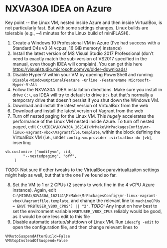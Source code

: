 # NXVA30A IDEA on Azure

Key point -- the Linux VM, nested inside Azure and then inside VirtualBox, is not particularly fast. But with some settings changes, Linux builds are tolerable (e.g., ~4 minutes for the Linux build of miniFLASH).

1. Create a Windows 10 Professional VM in Azure (I've had success with a Standard D4s v3 (4 vcpus, 16 GiB memory) instance)
1. Install the latest version of MS Visual Studio 2017 Professional (don't need to exactly match the sub-version of VS2017 specified in the manual, even though IDEA will complain). You can get this here https://visualstudio.microsoft.com/vs/older-downloads/
1. Disable Hyper-V within your VM by opening PowerShell and running `Disable-WindowsOptionalFeature -Online -FeatureName Microsoft-Hyper-V-All`
1. Follow the NXVA30A IDEA installation directions. Make sure you install in drive `C:\`, as IDEA will try to default to drive `D:\` but that's normally a temporary drive that doesn't persist if you shut down the Windows VM.
1. Download and install the latest version of VirtualBox from the web
1. Download and install the latest version of Vagrant from the web
1. Turn off nested paging for the Linux VM. This *hugely* accelerates the performance of the Linux VM nested inside Azure. To turn off nested paged, edit `C:\MIDEA\NXVA30A_162141\MrMake\MrPackagesConfig\mr-linux-vagrant-vbox\Vagrantfile.template`, within the block defining the VirtualBox VM (i.e., under `config.vm.provider :virtualbox do |vb|`, inserting
```
vb.customize ["modifyvm", :id,
		"--nestedpaging", "off",
	]
```
*TODO:* Not sure if other tweaks to the VirtualBox paravirtualizaiton settings might help as well, but that's the one I've found so far. 

8. Set the VM to 1 or 2 CPUs (2 seems to work fine in the 4 vCPU Azure instance). Again, edit `C:\MIDEA\NXVA30A_162141\MrMake\MrPackagesConfig\mr-linux-vagrant-vbox\Vagrantfile.template`, and change the relevant line to `machineCPUs = ENV['MRBTUSER_VBOX_CPUS'] || "2"`. *TODO:* Any input on how best to set the environment variable `MRBTUSER_VBOX_CPUS` reliably would be good, as it would be one less edit to this file
1. Disable automatic startup/shutdown of Linux VM. Run `ideacfg -edit` to open the configuration file, and then change relevant lines to
```
VMAutoSuspendAfterBuild=False
VMStopInsteadOfSuspend=False
```
